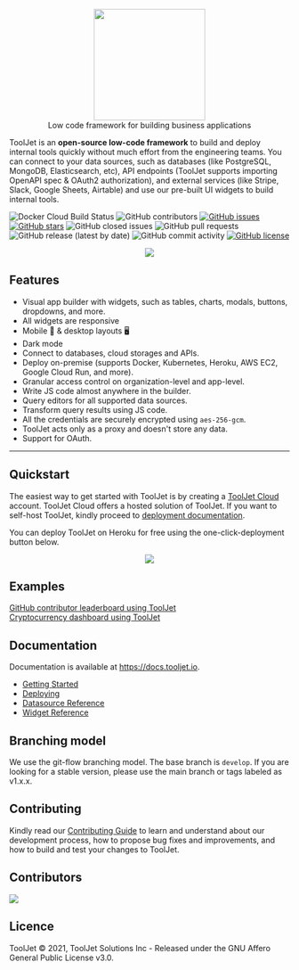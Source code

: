 <p align="center">
  <img src="https://user-images.githubusercontent.com/7828962/143565889-f4c51c89-fc7e-471c-90b6-42ae697bca6b.png" width="200" />
  <br/>
  Low code framework for building business applications
</p>

ToolJet is an **open-source low-code framework** to build and deploy internal tools quickly without much effort from the engineering teams. You can connect to your data sources, such as databases (like PostgreSQL, MongoDB, Elasticsearch, etc), API endpoints (ToolJet supports importing OpenAPI spec & OAuth2 authorization), and external services (like Stripe, Slack, Google Sheets, Airtable) and use our pre-built UI widgets to build internal tools.

![Docker Cloud Build Status](https://img.shields.io/docker/cloud/build/tooljet/tooljet-ce)
![GitHub contributors](https://img.shields.io/github/contributors/tooljet/tooljet)
[![GitHub issues](https://img.shields.io/github/issues/ToolJet/ToolJet)](https://github.com/ToolJet/ToolJet/issues)
[![GitHub stars](https://img.shields.io/github/stars/ToolJet/ToolJet)](https://github.com/ToolJet/ToolJet/stargazers)
![GitHub closed issues](https://img.shields.io/github/issues-closed/tooljet/tooljet)
![GitHub pull requests](https://img.shields.io/github/issues-pr-raw/tooljet/tooljet)
![GitHub release (latest by date)](https://img.shields.io/github/v/release/tooljet/tooljet)
![GitHub commit activity](https://img.shields.io/github/commit-activity/m/tooljet/tooljet)
[![GitHub license](https://img.shields.io/github/license/ToolJet/ToolJet)](https://github.com/ToolJet/ToolJet)



<p align="center">
  <kbd>
<!--     <img src="https://user-images.githubusercontent.com/7828962/134216201-b2c65c48-547a-4e79-946c-60b7be54b70c.png" /> -->
    <img src="https://user-images.githubusercontent.com/7828962/143566147-db65191f-a6ae-4e1e-8a59-43dcb3fc9043.png"/>

  </kbd>
</p>


## Features

- Visual app builder with widgets, such as tables, charts, modals, buttons, dropdowns, and more.
- All widgets are responsive
- Mobile 📱 & desktop layouts 🖥
- Dark mode
- Connect to databases, cloud storages and APIs.
- Deploy on-premise (supports Docker, Kubernetes, Heroku, AWS EC2, Google Cloud Run, and more).
- Granular access control on organization-level and app-level.
- Write JS code almost anywhere in the builder.
- Query editors for all supported data sources.
- Transform query results using JS code. 
- All the credentials are securely encrypted using `aes-256-gcm`.
- ToolJet acts only as a proxy and doesn't store any data.
- Support for OAuth.

<hr>

## Quickstart 
The easiest way to get started with ToolJet is by creating a [ToolJet Cloud](https://tooljet.io) account. ToolJet Cloud offers a hosted solution of ToolJet. If you want to self-host ToolJet, kindly proceed to [deployment documentation](https://docs.tooljet.io/docs/deployment/architecture).

You can deploy ToolJet on Heroku for free using the one-click-deployment button below.
<p align="center">
<a href="https://heroku.com/deploy?template=https://github.com/tooljet/tooljet/tree/main"><img src="https://www.herokucdn.com/deploy/button.svg" /></a>
</P>

## Examples 

[GitHub contributor leaderboard using ToolJet](https://blog.tooljet.io/building-a-github-contributor-leaderboard-using-tooljet/)<br>
[Cryptocurrency dashboard using ToolJet](https://blog.tooljet.com/how-to-build-a-cryptocurrency-dashboard-in-10-minutes/)<br>

## Documentation
Documentation is available at https://docs.tooljet.io.

- [Getting Started](https://docs.tooljet.io)<br>
- [Deploying](https://docs.tooljet.io/docs/deployment/architecture)<br>
- [Datasource Reference](https://docs.tooljet.io/docs/data-sources/airtable/)<br>
- [Widget Reference](https://docs.tooljet.io/docs/widgets/button)

## Branching model
We use the git-flow branching model. The base branch is `develop`. If you are looking for a stable version, please use the main branch or tags labeled as v1.x.x.

## Contributing
Kindly read our [Contributing Guide](CONTRIBUTING.md) to learn and understand about our development process, how to propose bug fixes and improvements, and how to build and test your changes to ToolJet. <br>

## Contributors
<a href="https://github.com/tooljet/tooljet/graphs/contributors">
  <img src="https://contrib.rocks/image?repo=tooljet/tooljet" />
</a>

## Licence
ToolJet © 2021, ToolJet Solutions Inc - Released under the GNU Affero General Public License v3.0.
